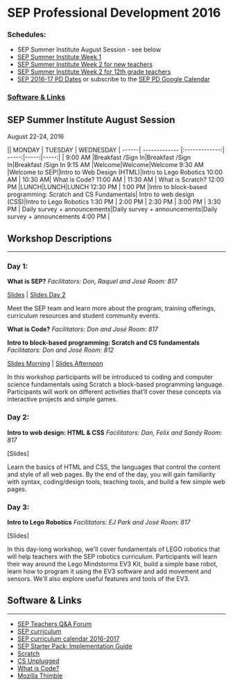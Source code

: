 # SEP Professional Development 2016

### Schedules:
* SEP Summer Institute August Session - see below
* [SEP Summer Institute Week 1](https://github.com/sepnyc/SEP-PD/blob/master/week1.md)
* [SEP Summer Institute Week 2 for new teachers](https://github.com/sepnyc/SEP-PD/blob/master/week2.md)
* [SEP Summer Institute Week 2 for 12th grade teachers](https://github.com/sepnyc/SEP-PD/blob/master/week2_12grade.md)
* [SEP 2016-17 PD Dates](https://drive.google.com/open?id=1scIhCYFxiCcKbgI1CG4HbLP8kZ7sSzzJVxxi3erTzkc) or subscribe to the [SEP PD Google Calendar](https://calendar.google.com/calendar/embed?src=strongschools.nyc_p8ub77g79n2k4f4ufi238pjh6k%40group.calendar.google.com&ctz=America/New_York) 

### [Software & Links](#links)

## SEP Summer Institute August Session
August 22-24, 2016

|| MONDAY  | TUESDAY        | WEDNESDAY 
| ------| ------------- |:-------------:| -----:|-----:|-----:|
| 9:00 AM |Breakfast /Sign In|Breakfast /Sign In|Breakfast /Sign In
9:15 AM |Welcome|Welcome|Welcome
9:30 AM |Welcome to SEP!|Intro to Web Design (HTML)|Intro to Lego Robotics
10:00 AM |
10:30 AM| What is Code?
11:00 AM |
11:30 AM | What is Scratch?
12:00 PM |LUNCH|LUNCH|LUNCH
12:30 PM |
1:00 PM |Intro to block-based programming: Scratch and CS Fundamentals| Intro to web design (CSS)|Intro to Lego Robotics
1:30 PM |
2:00 PM |
2:30 PM |
3:00 PM |
3:30 PM | Daily survey + announcements|Daily survey + announcements|Daily survey + announcements
4:00 PM |

## Workshop Descriptions
***
### Day 1:
**What is SEP?**
*Facilitators: Don, Raquel and José*
*Room: 817*

[Slides](https://docs.google.com/a/strongschools.nyc/presentation/d/1mcmN3BMaJgkRp2EaCaIBqRTN7riXwXDoCyFbkRMGUrU/edit?usp=sharing) | [Slides Day 2](https://docs.google.com/a/strongschools.nyc/presentation/d/1UeAGPU5u6_AkBxSTaFO5Ja8tzg_CWQeQ6nxKYJLznRk/edit?usp=sharing)

Meet the SEP team and learn more about the program, training offerings, curriculum resources and student community events.

**What is Code?**
*Facilitators: Don and José*
*Room: 817*

**Intro to block-based programming: Scratch and CS fundamentals**
*Facilitators: Don and José*
*Room: 812*

[Slides Morning](https://drive.google.com/a/strongschools.nyc/folderview?id=0B3omYkYPfQ0ydVcwM1Vzc0RiSVU&usp=sharing) | [Slides Afternoon](https://docs.google.com/a/strongschools.nyc/presentation/d/1oSDqWrWGl-WtZC19RLhTzcUBPn94rGUZLjAaHG2fsHc/edit?usp=sharing)

In this workshop participants will be introduced to coding and computer science fundamentals using Scratch a block-based programming language. Participants will work on different activities that’ll cover these concepts via interactive projects and simple games.

### Day 2:

**Intro to web design: HTML & CSS**
*Facilitators: Dan, Felix and Sandy*
*Room: 817*

[Slides]

Learn the basics of HTML and CSS, the languages that control the content and style of all web pages. By the end of the day, you will gain familiarity with syntax, coding/design tools, teaching tools, and build a few simple web pages.

### Day 3:

**Intro to Lego Robotics**
*Facilitators: EJ Park and José*
*Room: 817*

[Slides]

In this day-long workshop, we'll cover fundamentals of LEGO robotics that will help teachers with the SEP robotics curriculum. Participants will learn their way around the Lego Mindstorms EV3 Kit, build a simple base robot, learn how to program it using the EV3 software and add movement and sensors.  We'll also explore useful features and tools of the EV3. 

## <a name="links">Software & Links</a>
***
*   [SEP Teachers Q&A Forum](http://tinyurl.com/septeachers)
*   [SEP curriculum](https://drive.google.com/open?id=0B8D2ft9M8qQCamQwZGpJMEU2TEk)
*   [SEP curriculum calendar 2016-2017](https://docs.google.com/a/strongschools.nyc/document/d/10a8UPH6-v-aoAXGVo1c68VapsTHkJXgzROd6vStX6ZU/edit?usp=sharing)
*   [SEP Starter Pack: Implementation Guide](https://drive.google.com/a/strongschools.nyc/file/d/0B1tN9SuyE6fxOHJOZkxsYURPRHc/view)
*   [Scratch](https://scratch.mit.edu/)
*   [CS Unplugged](http://csunplugged.org/)
*   [What is Code?](https://www.bloomberg.com/graphics/2015-paul-ford-what-is-code/)
*   [Mozilla Thimble](https://thimble.mozilla.org/en-US/)

